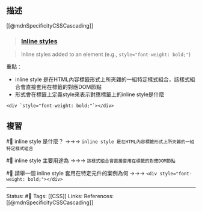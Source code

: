 ## 描述
[[@mdnSpecificityCSSCascading]]
> ### [Inline styles](https://developer.mozilla.org/en-US/docs/Web/CSS/Specificity#inline_styles "Permalink to Inline styles")

> Inline styles added to an element (e.g., `style="font-weight: bold;"`)

重點：
- inline style 是在HTML內容標籤形式上所夾雜的一組特定樣式組合，該樣式組合會直接套用在標籤的對應DOM節點
- 形式會在標籤上定義style來表示對應標籤上的inline style是什麼
```
<div `style="font-weight: bold;"`></div>
```



## 複習
#🧠  inline style 是什麼？ ->->-> `inline style 是在HTML內容標籤形式上所夾雜的一組特定樣式組合`
<!--SR:!2022-11-25,53,250-->

#🧠 inline style 主要用途為 ->->-> `該樣式組合會直接套用在標籤的對應DOM節點`
<!--SR:!2022-12-15,68,250-->

#🧠 請舉一個 inline style 套用在特定元件的案例為何 ->->-> `<div style="font-weight: bold;"></div>`
<!--SR:!2023-03-18,119,250-->

---
Status: #🌱 
Tags:
[[CSS]]
Links:
References:
[[@mdnSpecificityCSSCascading]]